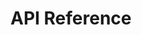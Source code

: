 # API Reference

<div id="swagger-ui"></div>
<script>
  window.onload = function() {
    const ui = SwaggerUIBundle({
      url: "/swagger/openapi.yaml",
      dom_id: '#swagger-ui',
      presets: [
        SwaggerUIBundle.presets.apis,
        SwaggerUIStandalonePreset
      ],
      layout: "StandaloneLayout"
    })
    window.ui = ui
  }
</script>
